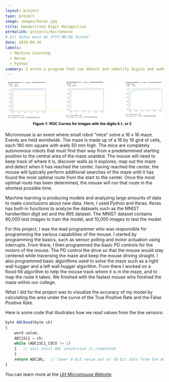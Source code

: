 ```yaml
---
layout: project
type: project
image: images/keras.jpg
title: Handwritten Digit Recognition
permalink: projects/micromouse
# All dates must be YYYY-MM-DD format!
date: 2019-08-26
labels:
  - Machine Learning
  - Keras
  - Python
summary: I wrote a program that can detect and identify digits and numbers by using Python with Keras.
---
```


<div class="ui small rounded images">
  <img class="ui image" src="../images/machinelearning.PNG">
</div>

Micromouse is an event where small robot “mice” solve a 16 x 16 maze.  Events are held worldwide.  The maze is made up of a 16 by 16 gird of cells, each 180 mm square with walls 50 mm high.  The mice are completely autonomous robots that must find their way from a predetermined starting position to the central area of the maze unaided.  The mouse will need to keep track of where it is, discover walls as it explores, map out the maze and detect when it has reached the center.  having reached the center, the mouse will typically perform additional searches of the maze until it has found the most optimal route from the start to the center.  Once the most optimal route has been determined, the mouse will run that route in the shortest possible time.

Machine learning is producing models and analyzing large amounts of data to make conclusions about new data. Here, I used Python and Keras. Keras has built-in functions to analyze the datasets such as the MNIST handwritten digit set and the IRIS dataset. The MNIST dataset contains 60,000 test images to train the model, and 10,000 images to test the model. 

For this project, I was the lead programmer who was responsible for programming the various capabilities of the mouse.  I started by programming the basics, such as sensor polling and motor actuation using interrupts.  From there, I then programmed the basic PD controls for the motors of the mouse.  The PD control the drive so that the mouse would stay centered while traversing the maze and keep the mouse driving straight.  I also programmed basic algorithms used to solve the maze such as a right wall hugger and a left wall hugger algorithm.  From there I worked on a flood-fill algorithm to help the mouse track where it is in the maze, and to map the route it takes.  We finished with the fastest mouse who finished the maze within our college.

What I did for the project was to visualize the accuracy of my model by calculating the area under the curve of the True Positive Rate and the False Positive Rate.

Here is some code that illustrates how we read values from the line sensors:

```js
byte ADCRead(byte ch)
{
    word value;
    ADC1SC1 = ch;
    while (ADC1SC1_COCO != 1)
    {   // wait until ADC conversion is completed   
    }
    return ADC1RL;  // lower 8-bit value out of 10-bit data from the ADC
}
```

You can learn more at the [UH Micromouse Website](http://www-ee.eng.hawaii.edu/~mmouse/about.html).



